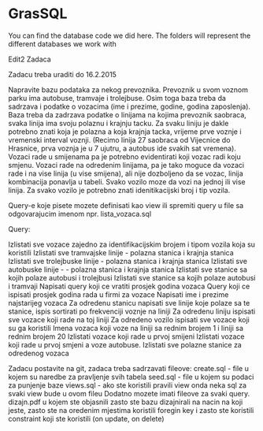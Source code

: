 # GrasSQL
You can find the database code we did here. The folders will represent the different databases we work with

Edit2
Zadaca

Zadacu treba uraditi do 16.2.2015

Napravite bazu podataka za nekog prevoznika. Prevoznik u svom voznom parku ima autobuse, tramvaje i trolejbuse. Osim toga baza treba da sadrzava i podatke o vozacima (ime i prezime, godine, godina zaposlenja). Baza treba da zadrzava podatke o linijama na kojima prevoznik saobraca, svaka linija ima svoju polaznu i krajnju tacku. Za svaku liniju je dakle potrebno znati koja je polazna a koja krajnja tacka, vrijeme prve voznje i vremenski interval voznji. (Recimo linija 27 saobraca od Vijecnice do Hrasnice, prva voznja je u 7 ujutru, a autobus ide svakih sat vremena). Vozaci rade u smijenama pa je potrebno evidentirati koji vozac radi koju smjenu. Vozaci rade na odredenim linijama, pa je tako moguce da vozaci rade i na vise linija (u vise smijena), ali nije dozboljeno da se vozac, linija kombinacija ponavlja u tabeli. Svako vozilo moze da vozi na jednoj ili vise linija. Za svako vozilo je potrebno znati idenitikacijski broj i tip vozila.

Query-e koje pisete mozete definisati kao view ili spremiti query u file sa odgovarajucim imenom npr. lista_vozaca.sql

Query:

Izlistati sve vozace zajedno za identifikacijskim brojem i tipom vozila koja su koristili
Izlistati sve tramvajske linije - polazna stanica i krajnja stanica
Izlistati sve trolejbuske linije - polazna stanica i krajnja stanica
Izlistati sve autobuske linije - - polazna stanica i krajnja stanica
Izlistati sve stanice sa kojih polaze autobusi i trolejbusi
Izlistati sve stanice sa kojih polaze autobusi i tramvaji
Napisati query koji ce vratiti prosjek godina vozaca
Query koji ce ispisati prosjek godina rada u firmi za vozace
Napisati ime i prezime najstarijeg vozaca
Za odredenu stanicu napisati sve linije koje polaze sa te stanice, ispis sortirati po frekvenciji voznje na liniji
Za odredenu liniju ispisati sve vozace koji rade na toj liniji
Za odredeno vozilo ispisati sve vozace koji su ga koristili
Imena vozaca koji voze na liniji sa rednim brojem 1 i liniji sa rednim brojem 20
Izlistati vozace koji rade u prvoj smijeni
Izlistati vozace koji rade u prvoj smjeni a voze autobuse.
Izlistati sve polazne stanice za odredenog vozaca

Zadacu postavite na git, zadaca treba sadrzavati fileove: create.sql - file u kojem su naredbe za pravljenje svih tabela seed.sql - file u kojem su podaci za punjenje baze views.sql - ako ste koristili pravili view onda neka sql za svaki view bude u ovom fileu Dodatno mozete imati fileove za svaki query. dizajn.pdf u kojem ste objasnili zasto ste bazu dizajnirali na nacin na koji jeste, zasto ste na oredenim mjestima koristili foregin key i zasto ste koristili constraint koji ste koristili (on update, on delete)
